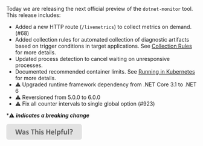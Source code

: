 Today we are releasing the next official preview of the `dotnet-monitor` tool. This release includes:

- Added a new HTTP route (`/livemetrics`) to collect metrics on demand. (#68)
- Added collection rules for automated collection of diagnostic artifacts based on trigger conditions in target applications. See [Collection Rules](https://github.com/dotnet/dotnet-monitor/blob/v6.0.0-preview.8.21503.3/documentation/collectionrules.md) for more details.
- Updated process detection to cancel waiting on unresponsive processes.
- Documented recommended container limits. See [Running in Kubernetes](https://github.com/dotnet/dotnet-monitor/blob/v6.0.0-preview.8.21503.3/documentation/kubernetes.md) for more details.
- ⚠️ Upgraded runtime framework dependency from .NET Core 3.1 to .NET 6
- ⚠️ Reversioned from 5.0.0 to 6.0.0
- ⚠️ Fix all counter intervals to single global option (#923)

\*⚠️ **_indicates a breaking change_**

[<img src=/images/WasThisHelpful.png width="200"/>](https://www.research.net/r/DGDQWXH?src=releaseNotes)

